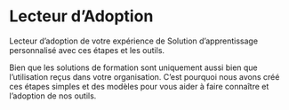 # <a name="drive-adoption"></a>Lecteur d’Adoption

Lecteur d’adoption de votre expérience de Solution d’apprentissage personnalisé avec ces étapes et les outils. 

Bien que les solutions de formation sont uniquement aussi bien que l’utilisation reçus dans votre organisation.  C’est pourquoi nous avons créé ces étapes simples et des modèles pour vous aider à faire connaître et l’adoption de nos outils.  



